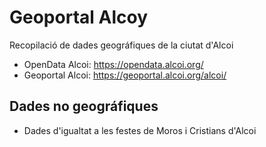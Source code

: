 # Geoportal Alcoy
Recopilació de dades geográfiques de la ciutat d'Alcoi

* OpenData Alcoi: https://opendata.alcoi.org/
* Geoportal Alcoi: https://geoportal.alcoi.org/alcoi/


## Dades no geográfiques

* Dades d'igualtat a les festes de Moros i Cristians d'Alcoi
